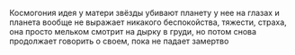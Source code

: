Космогония идея у матери звёзды убивают планету у нее на глазах и планета вообще не выражает никакого беспокойства, тяжести, страха, она просто мельком смотрит на дырку в груди, но потом снова продолжает говорить о своем, пока не падает замертво